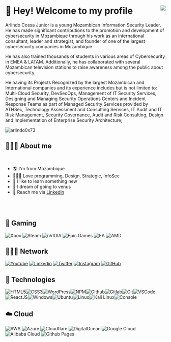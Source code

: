 # 🖖 Hey! Welcome to my profile <img align="right" src="https://komarev.com/ghpvc/?username=swagneycod3&style=flat-square&color=blueviolet">
Arlindo Cossa Junior is a young Mozambican Information Security Leader. He has made significant contributions to the promotion and development of cybersecurity in Mozambique through his work as an international consultant, leader and strategist, and founder of one of the largest cybersecurity companies in Mozambique. 

He has also trained thousands of students in various areas of Cybersecurity in EMEA & LATAM. Additionally, he has collaborated with several Mozambican television stations to raise awareness among the public about cybersecurity. 

He having its Projects Recognized by the largest Mozambican and International companies and its experience includes but is not limited to: 
Multi-Cloud Security, DevSecOps, Management of IT Security Services, Designing and Managing Security Operations Centers and Incident Response Teams as part of Managed Security Services provided by ATHSec, Technology Assessment and Consulting Services, IT Audit and IT Risk Management, Security Governance, Audit and Risk Consulting, Design and Implementation of Enterprise Security Architecture;

<img src="https://tryhackme-badges.s3.amazonaws.com/arlindo0x73.png" alt="arlindo0x73" />

## 👨🏻‍💻 About me

<br>


- 🌎 I'm from Mozambique
- 👨🏻‍💻 Love programming, Design, Strategic, InfoSec
- 🧠 I like to learn something new
- 💭 I dream of going to venus
- 📧 Reach me via [Linkedin](https://linkedin.com/in/arlindo0x73)

<br>
<br>


## :wrench: Gaming
![Xbox](https://img.shields.io/badge/xbox-%23107C10.svg?style=for-the-badge&logo=xbox&logoColor=white)
![Steam](https://img.shields.io/badge/steam-%23000000.svg?style=for-the-badge&logo=steam&logoColor=white)
![nVIDIA](https://img.shields.io/badge/nVIDIA-%2376B900.svg?style=for-the-badge&logo=nVIDIA&logoColor=white)
![Epic Games](https://img.shields.io/badge/epicgames-%23313131.svg?style=for-the-badge&logo=epicgames&logoColor=white)
![EA](https://img.shields.io/badge/ea-%23000000.svg?style=for-the-badge&logo=ea&logoColor=white)
![AMD](https://img.shields.io/badge/AMD-%23000000.svg?style=for-the-badge&logo=amd&logoColor=white)

## 👨🏻‍💻 Network

[![Youtube](https://img.shields.io/badge/YouTube-FF0000?style=for-the-badge&logo=YouTube&logoColor=white)](https://youtube.com/c/athsec)
[![Linkedin](https://img.shields.io/badge/Linkedin-0077B5?style=for-the-badge&logo=linkedin&logoColor=white)](https://www.linkedin.com/in/arlindo0x73)
[![Twitter](https://img.shields.io/badge/Twitter-1DA1F2?style=for-the-badge&logo=twitter&logoColor=white)](https://twitter.com/arlindo0x73)
[![Instagram](https://img.shields.io/badge/Instagram-E4405F?style=for-the-badge&logo=instagram&logoColor=white)](https://instagram.com/arlindo0x73)
[![GitHub](https://img.shields.io/badge/Github-100000?style=for-the-badge&logo=github&logoColor=white)](https://github.com/SwagneyCod3)



## :wrench: Technologies

![HTML5](https://img.icons8.com/color/30/html-5.png)![CSS3](https://img.icons8.com/color/30/css3.png)![WordPress](https://img.icons8.com/color/30/wordpress.png)![NPM](https://img.icons8.com/color/30/npm.png)![Github](https://img.icons8.com/material-outlined/30/github.png)![Gitlab](https://img.icons8.com/color/30/gitlab.png)![Git](https://img.icons8.com/color/30/git.png)![VSCode](https://img.icons8.com/color/30/visual-studio-code-2019.png)![ReactJS](https://img.icons8.com/color/30/react-native.png)![Windows](https://img.icons8.com/color/30/windows-10.png)![Ubuntu](https://img.icons8.com/color/30/ubuntu--v1.png)![Linux](https://img.icons8.com/color/30/linux.png)![Kali Linux](https://img.icons8.com/color/30/kali-linux.png)![Console](https://img.icons8.com/color/30/console.png)

## ☁️ Cloud

![AWS](https://img.shields.io/badge/AWS-%23FF9900.svg?style=for-the-badge&logo=amazon-aws&logoColor=white)
![Azure](https://img.shields.io/badge/azure-%230072C6.svg?style=for-the-badge&logo=microsoftazure&logoColor=white)
![Cloudflare](https://img.shields.io/badge/Cloudflare-F38020?style=for-the-badge&logo=Cloudflare&logoColor=white)
![DigitalOcean](https://img.shields.io/badge/DigitalOcean-%230167ff.svg?style=for-the-badge&logo=digitalOcean&logoColor=white)
![Google Cloud](https://img.shields.io/badge/GoogleCloud-%234285F4.svg?style=for-the-badge&logo=google-cloud&logoColor=white)
![Alibaba Cloud](https://img.shields.io/badge/AlibabaCloud-%23FF6701.svg?style=for-the-badge&logo=alibabacloud&logoColor=white)
![Github Pages](https://img.shields.io/badge/github%20pages-121013?style=for-the-badge&logo=github&logoColor=white)

